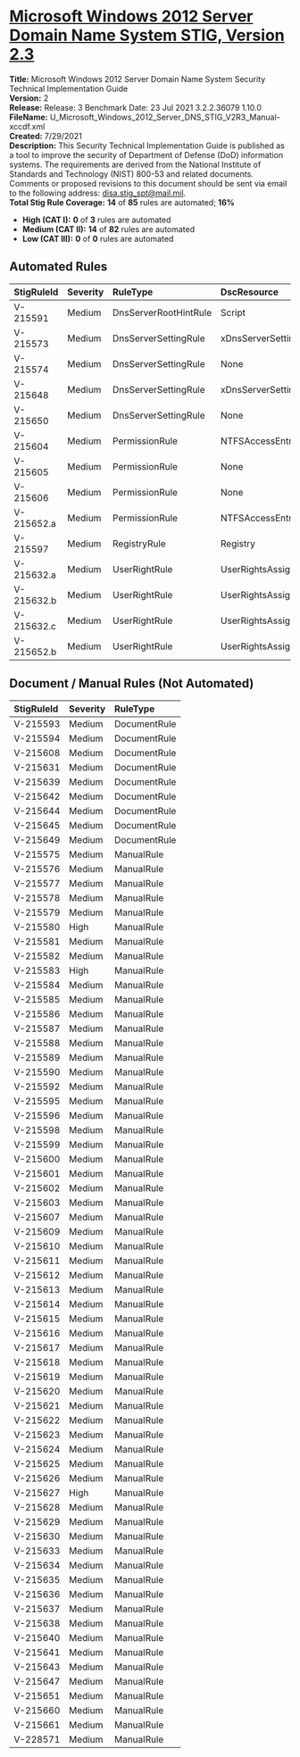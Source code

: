 # [Microsoft Windows 2012 Server Domain Name System STIG, Version 2.3](https://github.com/Microsoft/PowerStig/wiki/WindowsDnsServer-2012R2-2.3)

**Title:** Microsoft Windows 2012 Server Domain Name System Security Technical Implementation Guide  
**Version:** 2  
**Release:** Release: 3 Benchmark Date: 23 Jul 2021 3.2.2.36079 1.10.0  
**FileName:** U_Microsoft_Windows_2012_Server_DNS_STIG_V2R3_Manual-xccdf.xml  
**Created:** 7/29/2021  
**Description:** This Security Technical Implementation Guide is published as a tool to improve the security of Department of Defense (DoD) information systems. The requirements are derived from the National Institute of Standards and Technology (NIST) 800-53 and related documents. Comments or proposed revisions to this document should be sent via email to the following address: disa.stig_spt@mail.mil.  
**Total Stig Rule Coverage:** **14** of **85** rules are automated; **16%**

* **High (CAT I):** **0** of **3** rules are automated
* **Medium (CAT II):** **14** of **82** rules are automated
* **Low (CAT III):** **0** of **0** rules are automated

## Automated Rules

| StigRuleId | Severity | RuleType | DscResource | DuplicateOf |
| :---- | :---- | :---- | :---- | :---- |
| V-215591 | Medium | DnsServerRootHintRule | Script |  |
| V-215573 | Medium | DnsServerSettingRule | xDnsServerSetting |  |
| V-215574 | Medium | DnsServerSettingRule | None | V-215573 |
| V-215648 | Medium | DnsServerSettingRule | xDnsServerSetting |  |
| V-215650 | Medium | DnsServerSettingRule | None | V-215648 |
| V-215604 | Medium | PermissionRule | NTFSAccessEntry |  |
| V-215605 | Medium | PermissionRule | None | V-215604 |
| V-215606 | Medium | PermissionRule | None | V-215604 |
| V-215652.a | Medium | PermissionRule | NTFSAccessEntry |  |
| V-215597 | Medium | RegistryRule | Registry |  |
| V-215632.a | Medium | UserRightRule | UserRightsAssignment |  |
| V-215632.b | Medium | UserRightRule | UserRightsAssignment |  |
| V-215632.c | Medium | UserRightRule | UserRightsAssignment |  |
| V-215652.b | Medium | UserRightRule | UserRightsAssignment |  |

## Document / Manual Rules (Not Automated)

| StigRuleId | Severity | RuleType |
| :---- | :---- | :---- |
| V-215593 | Medium | DocumentRule |
| V-215594 | Medium | DocumentRule |
| V-215608 | Medium | DocumentRule |
| V-215631 | Medium | DocumentRule |
| V-215639 | Medium | DocumentRule |
| V-215642 | Medium | DocumentRule |
| V-215644 | Medium | DocumentRule |
| V-215645 | Medium | DocumentRule |
| V-215649 | Medium | DocumentRule |
| V-215575 | Medium | ManualRule |
| V-215576 | Medium | ManualRule |
| V-215577 | Medium | ManualRule |
| V-215578 | Medium | ManualRule |
| V-215579 | Medium | ManualRule |
| V-215580 | High | ManualRule |
| V-215581 | Medium | ManualRule |
| V-215582 | Medium | ManualRule |
| V-215583 | High | ManualRule |
| V-215584 | Medium | ManualRule |
| V-215585 | Medium | ManualRule |
| V-215586 | Medium | ManualRule |
| V-215587 | Medium | ManualRule |
| V-215588 | Medium | ManualRule |
| V-215589 | Medium | ManualRule |
| V-215590 | Medium | ManualRule |
| V-215592 | Medium | ManualRule |
| V-215595 | Medium | ManualRule |
| V-215596 | Medium | ManualRule |
| V-215598 | Medium | ManualRule |
| V-215599 | Medium | ManualRule |
| V-215600 | Medium | ManualRule |
| V-215601 | Medium | ManualRule |
| V-215602 | Medium | ManualRule |
| V-215603 | Medium | ManualRule |
| V-215607 | Medium | ManualRule |
| V-215609 | Medium | ManualRule |
| V-215610 | Medium | ManualRule |
| V-215611 | Medium | ManualRule |
| V-215612 | Medium | ManualRule |
| V-215613 | Medium | ManualRule |
| V-215614 | Medium | ManualRule |
| V-215615 | Medium | ManualRule |
| V-215616 | Medium | ManualRule |
| V-215617 | Medium | ManualRule |
| V-215618 | Medium | ManualRule |
| V-215619 | Medium | ManualRule |
| V-215620 | Medium | ManualRule |
| V-215621 | Medium | ManualRule |
| V-215622 | Medium | ManualRule |
| V-215623 | Medium | ManualRule |
| V-215624 | Medium | ManualRule |
| V-215625 | Medium | ManualRule |
| V-215626 | Medium | ManualRule |
| V-215627 | High | ManualRule |
| V-215628 | Medium | ManualRule |
| V-215629 | Medium | ManualRule |
| V-215630 | Medium | ManualRule |
| V-215633 | Medium | ManualRule |
| V-215634 | Medium | ManualRule |
| V-215635 | Medium | ManualRule |
| V-215636 | Medium | ManualRule |
| V-215637 | Medium | ManualRule |
| V-215638 | Medium | ManualRule |
| V-215640 | Medium | ManualRule |
| V-215641 | Medium | ManualRule |
| V-215643 | Medium | ManualRule |
| V-215647 | Medium | ManualRule |
| V-215651 | Medium | ManualRule |
| V-215660 | Medium | ManualRule |
| V-215661 | Medium | ManualRule |
| V-228571 | Medium | ManualRule |
